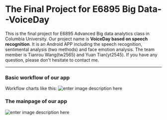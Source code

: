 The Final Project for E6895 Big Data--VoiceDay 
===================


This is the final project for E6895 Advanced Big data analytics class in Columbia University. Our project name is  **VoiceDay based on speech recognition**. It is an Android APP including the speech recognition, sentimental analysis (two methods) and face emotion analysis. The team member is Tianrou Wang(tw2565) and Yuan Tian(yt2545). If you have any question, please don't hesitate to contact me.

----------

### Basic workflow of our app


Workflow charts like this:
![enter image description here](https://lh3.googleusercontent.com/-l0KtTubpVRk/WRPOFH3ajtI/AAAAAAAAAEo/ZCov0vWDwAYfL-HK5UiX0PUOYVTLAzAYQCLcB/s0/workflow.png "workflow.png")

### The mainpage of our app

![enter image description here](https://lh3.googleusercontent.com/UKafbOItvaRoVIMpgsIdI-G0NiH6OyS9hmxiM54Z5-_kpqkfs1wS2jVKv8R-WJMxoj8Wwvo=s0 "main.png")
